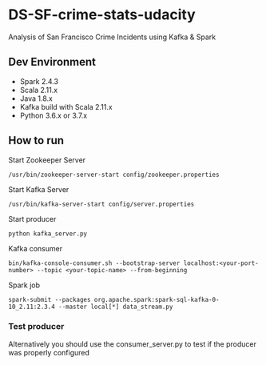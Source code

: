 # DS-SF-crime-stats-udacity
Analysis of San Francisco Crime Incidents using Kafka &amp; Spark

## Dev Environment

* Spark 2.4.3
* Scala 2.11.x
* Java 1.8.x
* Kafka build with Scala 2.11.x
* Python 3.6.x or 3.7.x

## How to run
Start Zookeeper Server

```/usr/bin/zookeeper-server-start config/zookeeper.properties```

Start Kafka Server

```/usr/bin/kafka-server-start config/server.properties```

Start producer

```python kafka_server.py```

Kafka consumer

```bin/kafka-console-consumer.sh --bootstrap-server localhost:<your-port-number> --topic <your-topic-name> --from-beginning```

Spark job

```spark-submit --packages org.apache.spark:spark-sql-kafka-0-10_2.11:2.3.4 --master local[*] data_stream.py```

### Test producer

Alternatively you should use the consumer_server.py to test if the producer was properly configured
